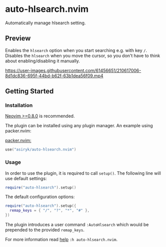 # auto-hlsearch.nvim
Automatically manage hlsearch setting.

## Preview

Enables the `hlsearch` option when you start searching e.g. with key `/`. Disables the `hlsearch`
when you move the cursor, so you don't have to think about enabling/disabling it manually.

https://user-images.githubusercontent.com/61456651/210617006-8d1dc836-695f-44bd-b62f-63b1dea56f09.mp4

## Getting Started

### Installation

[Neovim >=0.8.0](https://github.com/neovim/neovim/releases/tag/v0.8.0) is recommended.

The plugin can be installed using any plugin manager. An example using packer.nvim:

[packer.nvim:](https://github.com/wbthomason/packer.nvim)

```lua
use("asiryk/auto-hlsearch.nvim")
```

### Usage

In order to use the plugin, it is required to call `setup()`. The following line will use default settings:

```lua
require("auto-hlsearch").setup()
```

The default configuration options:

```lua
require("auto-hlsearch").setup({
  remap_keys = { "/", "?", "*", "#" },
})
```

The plugin introduces a user command `:AutoHlsearch` which would be prepended to the provided `remap_keys`.

For more information read [help](./doc/auto-hlsearch.txt) `:h auto-hlsearch.nvim`.

